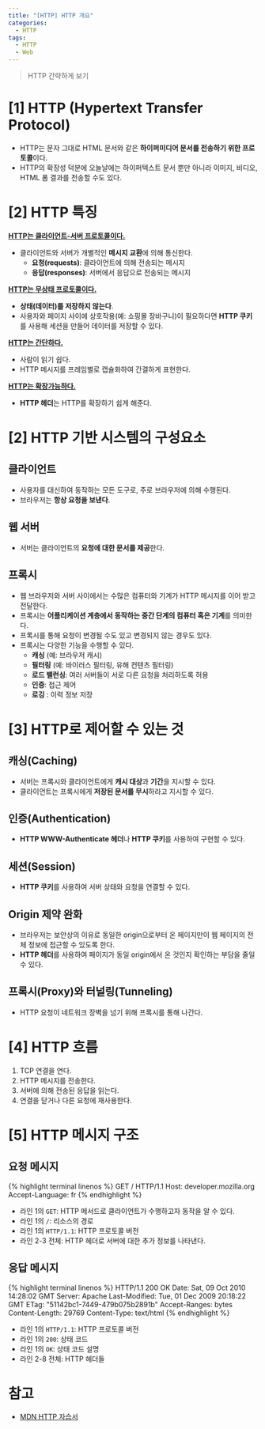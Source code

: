 ```yaml
---
title: "[HTTP] HTTP 개요"
categories:
  - HTTP
tags:
  - HTTP
  - Web
---
```


> HTTP 간략하게 보기

# [1] HTTP (Hypertext Transfer Protocol)
- HTTP는 문자 그대로 HTML 문서와 같은 **하이퍼미디어 문서를 전송하기 위한 프로토콜**이다.
- HTTP의 확장성 덕분에 오늘날에는 하이퍼텍스트 문서 뿐만 아니라 이미지, 비디오, HTML 폼 결과를 전송할 수도 있다.

# [2] HTTP 특징
**<u>HTTP는 클라이언트-서버 프로토콜이다.</u>**
- 클라이언트와 서버가 개별적인 **메시지 교환**에 의해 통신한다.
    - **요청(requests)**: 클라이언트에 의해 전송되는 메시지
    - **응답(responses)**: 서버에서 응답으로 전송되는 메시지

**<u>HTTP는 무상태 프로토콜이다.</u>**
- **상태(데이터)를 저장하지 않는다**.
- 사용자와 페이지 사이에 상호작용(예: 쇼핑몰 장바구니)이 필요하다면 **HTTP 쿠키**를 사용해 세션을 만들어 데이터를 저장할 수 있다.

**<u>HTTP는 간단하다.</u>**
- 사람이 읽기 쉽다.
- HTTP 메시지를 프레임별로 캡슐화하여 간결하게 표현한다.

**<u>HTTP는 확장가능하다.</u>**
- **HTTP 헤더**는 HTTP를 확장하기 쉽게 해준다.

# [2] HTTP 기반 시스템의 구성요소
## 클라이언트
- 사용자를 대신하여 동작하는 모든 도구로, 주로 브라우저에 의해 수행된다.
- 브라우저는 **항상 요청을 보낸다**.

## 웹 서버
- 서버는 클라이언트의 **요청에 대한 문서를 제공**한다.

## 프록시
- 웹 브라우저와 서버 사이에서는 수많은 컴퓨터와 기계가 HTTP 메시지를 이어 받고 전달한다.
- 프록시는 **어플리케이션 계층에서 동작하는 중간 단계의 컴퓨터 혹은 기계**를 의미한다.
- 프록시를 통해 요청이 변경될 수도 있고 변경되지 않는 경우도 있다.
- 프록시는 다양한 기능을 수행할 수 있다.
    - **캐싱** (예: 브라우저 캐시)
    - **필터링** (예: 바이러스 필터링, 유해 컨텐츠 필터링)
    - **로드 밸런싱**: 여러 서버들이 서로 다른 요청을 처리하도록 허용
    - **인증**: 접근 제어
    - **로깅** : 이력 정보 저장
    
# [3] HTTP로 제어할 수 있는 것 
## 캐싱(Caching)
- 서버는 프록시와 클라이언트에게 **캐시 대상**과 **기간**을 지시할 수 있다.
- 클라이언트는 프록시에게 **저장된 문서를 무시**하라고 지시할 수 있다.

## 인증(Authentication)
- **HTTP WWW-Authenticate 헤더**나 **HTTP 쿠키**를 사용하여 구현할 수 있다.

## 세션(Session)
- **HTTP 쿠키**를 사용하여 서버 상태와 요청을 연결할 수 있다.

## Origin 제약 완화
- 브라우저는 보안상의 이유로 동일한 origin으로부터 온 페이지만이 웹 페이지의 전체 정보에 접근할 수 있도록 한다.
- **HTTP 헤더**를 사용하여 페이지가 동일 origin에서 온 것인지 확인하는 부담을 줄일 수 있다.

## 프록시(Proxy)와 터널링(Tunneling)
- HTTP 요청이 네트워크 장벽을 넘기 위해 프록시를 통해 나간다.

# [4] HTTP 흐름
1. TCP 연결을 연다.
2. HTTP 메시지를 전송한다.
3. 서버에 의해 전송된 응답을 읽는다.
4. 연결을 닫거나 다른 요청에 재사용한다.

# [5] HTTP 메시지 구조
## 요청 메시지
{% highlight terminal linenos %}
GET / HTTP/1.1
Host: developer.mozilla.org
Accept-Language: fr
{% endhighlight  %}

- 라인 1의 `GET`: HTTP 메서드로 클라이언트가 수행하고자 동작을 알 수 있다.
- 라인 1의 `/`: 리소스의 경로
- 라인 1의 `HTTP/1.1`: HTTP 프로토콜 버전
- 라인 2-3 전체: HTTP 헤더로 서버에 대한 추가 정보를 나타낸다.

## 응답 메시지
{% highlight terminal linenos %}
HTTP/1.1 200 OK
Date: Sat, 09 Oct 2010 14:28:02 GMT
Server: Apache
Last-Modified: Tue, 01 Dec 2009 20:18:22 GMT
ETag: "51142bc1-7449-479b075b2891b"
Accept-Ranges: bytes
Content-Length: 29769
Content-Type: text/html
{% endhighlight  %}

- 라인 1의 `HTTP/1.1`: HTTP 프로토콜 버전
- 라인 1의 `200`: 상태 코드
- 라인 1의 `OK`: 상태 코드 설명
- 라인 2-8 전체: HTTP 헤더들


# 참고
- [MDN HTTP 자습서](https://developer.mozilla.org/ko/docs/Web/HTTP)